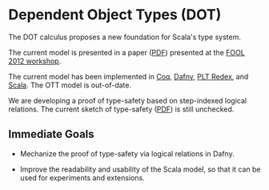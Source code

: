 Dependent Object Types (DOT)
============================

The DOT calculus proposes a new foundation for Scala's type system.

The current model is presented in a paper
([PDF](http://lampwww.epfl.ch/~amin/dot/fool.pdf)) presented at the
[FOOL 2012 workshop](http://www.cs.uwm.edu/~boyland/fool2012/).

The current model has been implemented in
[Coq](https://github.com/namin/dot/tree/master/src/coq),
[Dafny](https://github.com/namin/dot/tree/master/src/dafny), [PLT
Redex](https://github.com/namin/dot/tree/master/src/redex), and
[Scala](https://github.com/namin/dot/tree/master/src/scala). The OTT
model is out-of-date.

We are developing a proof of type-safety based on step-indexed logical
relations. The current sketch of type-safety
([PDF](http://lampwww.epfl.ch/~amin/dot/type_safety.pdf)) is still
unchecked.

Immediate Goals
---------------

- Mechanize the proof of type-safety via logical relations in Dafny.

- Improve the readability and usability of the Scala model, so that it
  can be used for experiments and extensions.


